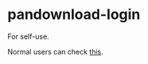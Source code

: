 # pandownload-login
For self-use.

Normal users can check [this](https://github.com/Admirepowered/Fix-Pandownload-login).
